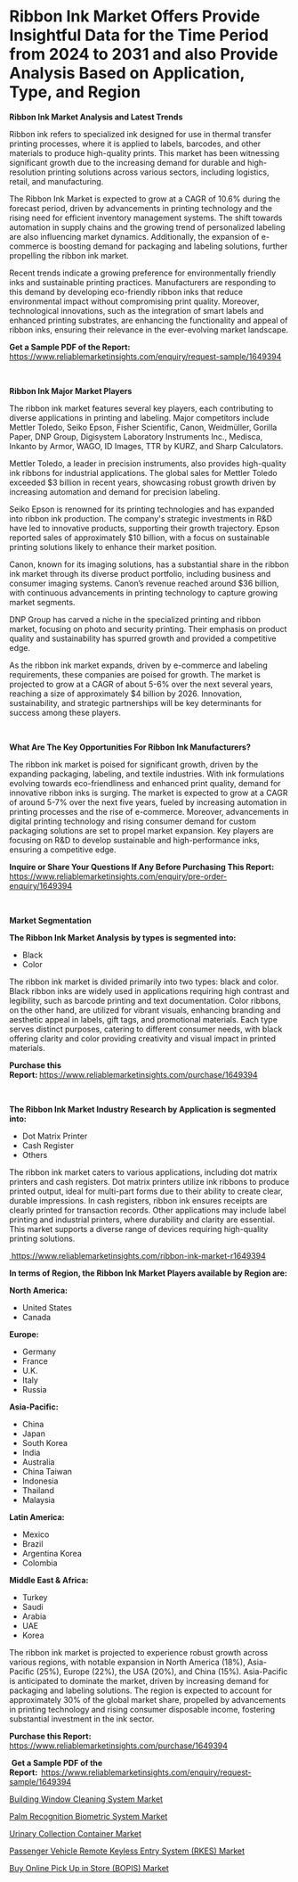 <p><h1>Ribbon Ink Market Offers Provide Insightful Data for the Time Period from 2024 to 2031 and also Provide Analysis Based on Application, Type, and Region</h1></p><p><strong>Ribbon Ink Market Analysis and Latest Trends</strong></p>
<p><p>Ribbon ink refers to specialized ink designed for use in thermal transfer printing processes, where it is applied to labels, barcodes, and other materials to produce high-quality prints. This market has been witnessing significant growth due to the increasing demand for durable and high-resolution printing solutions across various sectors, including logistics, retail, and manufacturing.</p><p>The Ribbon Ink Market is expected to grow at a CAGR of 10.6% during the forecast period, driven by advancements in printing technology and the rising need for efficient inventory management systems. The shift towards automation in supply chains and the growing trend of personalized labeling are also influencing market dynamics. Additionally, the expansion of e-commerce is boosting demand for packaging and labeling solutions, further propelling the ribbon ink market.</p><p>Recent trends indicate a growing preference for environmentally friendly inks and sustainable printing practices. Manufacturers are responding to this demand by developing eco-friendly ribbon inks that reduce environmental impact without compromising print quality. Moreover, technological innovations, such as the integration of smart labels and enhanced printing substrates, are enhancing the functionality and appeal of ribbon inks, ensuring their relevance in the ever-evolving market landscape.</p></p>
<p><strong>Get a Sample PDF of the Report:&nbsp;</strong> <a href="https://www.reliablemarketinsights.com/enquiry/request-sample/1649394?utm_campaign=1405&utm_medium=2&utm_source=Github&utm_content=ia&utm_term=15102024&utm_id=ribbon-ink">https://www.reliablemarketinsights.com/enquiry/request-sample/1649394</a></p>
<p>&nbsp;</p>
<p><strong>Ribbon Ink Major Market Players</strong></p>
<p><p>The ribbon ink market features several key players, each contributing to diverse applications in printing and labeling. Major competitors include Mettler Toledo, Seiko Epson, Fisher Scientific, Canon, Weidmüller, Gorilla Paper, DNP Group, Digisystem Laboratory Instruments Inc., Medisca, Inkanto by Armor, WAGO, ID Images, TTR by KURZ, and Sharp Calculators.</p><p>Mettler Toledo, a leader in precision instruments, also provides high-quality ink ribbons for industrial applications. The global sales for Mettler Toledo exceeded $3 billion in recent years, showcasing robust growth driven by increasing automation and demand for precision labeling.</p><p>Seiko Epson is renowned for its printing technologies and has expanded into ribbon ink production. The company's strategic investments in R&D have led to innovative products, supporting their growth trajectory. Epson reported sales of approximately $10 billion, with a focus on sustainable printing solutions likely to enhance their market position.</p><p>Canon, known for its imaging solutions, has a substantial share in the ribbon ink market through its diverse product portfolio, including business and consumer imaging systems. Canon’s revenue reached around $36 billion, with continuous advancements in printing technology to capture growing market segments.</p><p>DNP Group has carved a niche in the specialized printing and ribbon market, focusing on photo and security printing. Their emphasis on product quality and sustainability has spurred growth and provided a competitive edge.</p><p>As the ribbon ink market expands, driven by e-commerce and labeling requirements, these companies are poised for growth. The market is projected to grow at a CAGR of about 5-6% over the next several years, reaching a size of approximately $4 billion by 2026. Innovation, sustainability, and strategic partnerships will be key determinants for success among these players.</p></p>
<p>&nbsp;</p>
<p><strong>What Are The Key Opportunities For Ribbon Ink Manufacturers?</strong></p>
<p><p>The ribbon ink market is poised for significant growth, driven by the expanding packaging, labeling, and textile industries. With ink formulations evolving towards eco-friendliness and enhanced print quality, demand for innovative ribbon inks is surging. The market is expected to grow at a CAGR of around 5-7% over the next five years, fueled by increasing automation in printing processes and the rise of e-commerce. Moreover, advancements in digital printing technology and rising consumer demand for custom packaging solutions are set to propel market expansion. Key players are focusing on R&D to develop sustainable and high-performance inks, ensuring a competitive edge.</p></p>
<p><strong>Inquire or Share Your Questions If Any Before Purchasing This Report:</strong> <a href="https://www.reliablemarketinsights.com/enquiry/pre-order-enquiry/1649394?utm_campaign=1405&utm_medium=2&utm_source=Github&utm_content=ia&utm_term=15102024&utm_id=ribbon-ink">https://www.reliablemarketinsights.com/enquiry/pre-order-enquiry/1649394</a></p>
<p>&nbsp;</p>
<p><strong>Market Segmentation</strong></p>
<p><strong>The Ribbon Ink Market Analysis by types is segmented into:</strong></p>
<p><ul><li>Black</li><li>Color</li></ul></p>
<p><p>The ribbon ink market is divided primarily into two types: black and color. Black ribbon inks are widely used in applications requiring high contrast and legibility, such as barcode printing and text documentation. Color ribbons, on the other hand, are utilized for vibrant visuals, enhancing branding and aesthetic appeal in labels, gift tags, and promotional materials. Each type serves distinct purposes, catering to different consumer needs, with black offering clarity and color providing creativity and visual impact in printed materials.</p></p>
<p><strong>Purchase this Report:&nbsp;</strong><a href="https://www.reliablemarketinsights.com/purchase/1649394?utm_campaign=1405&utm_medium=2&utm_source=Github&utm_content=ia&utm_term=15102024&utm_id=ribbon-ink">https://www.reliablemarketinsights.com/purchase/1649394</a></p>
<p>&nbsp;</p>
<p><strong>The Ribbon Ink Market Industry Research by Application is segmented into:</strong></p>
<p><ul><li>Dot Matrix Printer</li><li>Cash Register</li><li>Others</li></ul></p>
<p><p>The ribbon ink market caters to various applications, including dot matrix printers and cash registers. Dot matrix printers utilize ink ribbons to produce printed output, ideal for multi-part forms due to their ability to create clear, durable impressions. In cash registers, ribbon ink ensures receipts are clearly printed for transaction records. Other applications may include label printing and industrial printers, where durability and clarity are essential. This market supports a diverse range of devices requiring high-quality printing solutions.</p></p>
<p><a href="https://www.reliablemarketinsights.com/ribbon-ink-market-r1649394?utm_campaign=1405&utm_medium=2&utm_source=Github&utm_content=ia&utm_term=15102024&utm_id=ribbon-ink">&nbsp;https://www.reliablemarketinsights.com/ribbon-ink-market-r1649394</a></p>
<p><strong>In terms of Region, the Ribbon Ink Market Players available by Region are:</strong></p>
<p>
    <p> <strong> North America: </strong>
        <ul>
            <li>United States</li>
            <li>Canada</li>
        </ul>
        </p> 
    <p> <strong> Europe: </strong>
        <ul>
            <li>Germany</li>
            <li>France</li>
            <li>U.K.</li>
            <li>Italy</li>
            <li>Russia</li>
        </ul>
        </p> 
    <p> <strong> Asia-Pacific: </strong>
        <ul>
            <li>China</li>
            <li>Japan</li>
            <li>South Korea</li>
            <li>India</li>
            <li>Australia</li>
            <li>China Taiwan</li>
            <li>Indonesia</li>
            <li>Thailand</li>
            <li>Malaysia</li>
        </ul>
        </p> 
    <p> <strong> Latin America: </strong>
        <ul>
            <li>Mexico</li>
            <li>Brazil</li>
            <li>Argentina Korea</li>
            <li>Colombia</li>
        </ul>
        </p> 
    <p> <strong> Middle East & Africa: </strong>
        <ul>
            <li>Turkey</li>
            <li>Saudi</li>
            <li>Arabia</li>
            <li>UAE</li>
            <li>Korea</li>
        </ul>
    </p>
    </p>
<p><p>The ribbon ink market is projected to experience robust growth across various regions, with notable expansion in North America (18%), Asia-Pacific (25%), Europe (22%), the USA (20%), and China (15%). Asia-Pacific is anticipated to dominate the market, driven by increasing demand for packaging and labeling solutions. The region is expected to account for approximately 30% of the global market share, propelled by advancements in printing technology and rising consumer disposable income, fostering substantial investment in the ink sector.</p></p>
<p><strong>Purchase this Report: </strong><a href="https://www.reliablemarketinsights.com/purchase/1649394?utm_campaign=1405&utm_medium=2&utm_source=Github&utm_content=ia&utm_term=15102024&utm_id=ribbon-ink">https://www.reliablemarketinsights.com/purchase/1649394</a></p>
<p>&nbsp;<strong>Get a Sample PDF of the Report:&nbsp;&nbsp;</strong><a href="https://www.reliablemarketinsights.com/enquiry/request-sample/1649394?utm_campaign=1405&utm_medium=2&utm_source=Github&utm_content=ia&utm_term=15102024&utm_id=ribbon-ink">https://www.reliablemarketinsights.com/enquiry/request-sample/1649394</a></p>
<p><strong></strong></p>
<p><p><a href="https://www.linkedin.com/pulse/building-window-cleaning-system-market-growth-outlook-from-rwqqf?utm_campaign=1405&utm_medium=2&utm_source=Github&utm_content=ia&utm_term=15102024&utm_id=ribbon-ink">Building Window Cleaning System Market</a></p><p><a href="https://www.linkedin.com/pulse/emerging-technologies-reshaping-palm-recognition-biometric-jbr2e?trk=public_post_embed_feed-article-content&utm_campaign=1405&utm_medium=2&utm_source=Github&utm_content=ia&utm_term=15102024&utm_id=ribbon-ink">Palm Recognition Biometric System Market</a></p><p><a href="https://www.linkedin.com/pulse/urinary-collection-container-market-velocity-119-cagr-trajectory-bpkff?trk=public_post_embed_feed-article-content&utm_campaign=1405&utm_medium=2&utm_source=Github&utm_content=ia&utm_term=15102024&utm_id=ribbon-ink">Urinary Collection Container Market</a></p><p><a href="https://www.linkedin.com/pulse/passenger-vehicle-remote-keyless-entry-system-rkes-momentum-k1sgf?trk=public_post_embed_feed-article-content&utm_campaign=1405&utm_medium=2&utm_source=Github&utm_content=ia&utm_term=15102024&utm_id=ribbon-ink">Passenger Vehicle Remote Keyless Entry System (RKES) Market</a></p><p><a href="https://www.linkedin.com/pulse/global-buy-online-pick-up-store-bopis-market-landscape-future-otjtf?trk=public_post_embed_feed-article-content&utm_campaign=1405&utm_medium=2&utm_source=Github&utm_content=ia&utm_term=15102024&utm_id=ribbon-ink">Buy Online Pick Up in Store (BOPIS) Market</a></p></p>